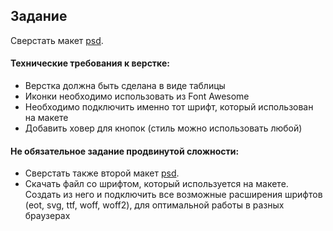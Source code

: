 ## Задание

Сверстать макет [psd](./Pricing_Table.psd). 

#### Технические требования к верстке:
- Верстка должна быть сделана в виде таблицы
- Иконки необходимо использовать из Font Awesome 
- Необходимо подключить именно тот шрифт, который использован на макете
- Добавить ховер для кнопок (стиль можно использовать любой)

#### Не обязательное задание продвинутой сложности:
- Сверстать также второй макет [psd](./Pricing_Table_2.psd).
- Скачать файл со шрифтом, который используется на макете. Создать из него и подключить все возможные расширения шрифтов (eot, svg, ttf, woff, woff2), для оптимальной работы в разных браузерах  
